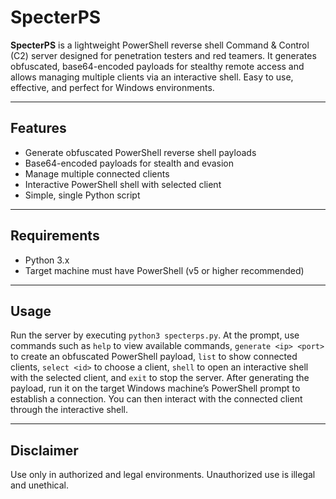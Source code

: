 # SpecterPS

**SpecterPS** is a lightweight PowerShell reverse shell Command & Control (C2) server designed for penetration testers and red teamers. It generates obfuscated, base64-encoded payloads for stealthy remote access and allows managing multiple clients via an interactive shell. Easy to use, effective, and perfect for Windows environments.

---

## Features

- Generate obfuscated PowerShell reverse shell payloads  
- Base64-encoded payloads for stealth and evasion  
- Manage multiple connected clients  
- Interactive PowerShell shell with selected client  
- Simple, single Python script  

---

## Requirements

- Python 3.x  
- Target machine must have PowerShell (v5 or higher recommended)  

---

## Usage

Run the server by executing `python3 specterps.py`. At the prompt, use commands such as `help` to view available commands, `generate <ip> <port>` to create an obfuscated PowerShell payload, `list` to show connected clients, `select <id>` to choose a client, `shell` to open an interactive shell with the selected client, and `exit` to stop the server. After generating the payload, run it on the target Windows machine’s PowerShell prompt to establish a connection. You can then interact with the connected client through the interactive shell.

---

## Disclaimer

Use only in authorized and legal environments. Unauthorized use is illegal and unethical.
